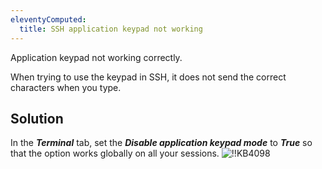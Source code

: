 ```yaml
---
eleventyComputed:
  title: SSH application keypad not working
---
```

Application keypad not working correctly.

When trying to use the keypad in SSH, it does not send the correct characters when you type.
## Solution
In the ***Terminal*** tab, set the ***Disable application keypad mode*** to ***True*** so that the option works globally on all your sessions.
![!!KB4098](https://cdnweb.devolutions.net/docs/docs_en_kb_KB4098.png)
